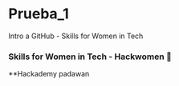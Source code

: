 # Prueba_1
Intro a GitHub - Skills for Women in Tech 

### Skills for Women in Tech - Hackwomen 💜

**Hackademy padawan
